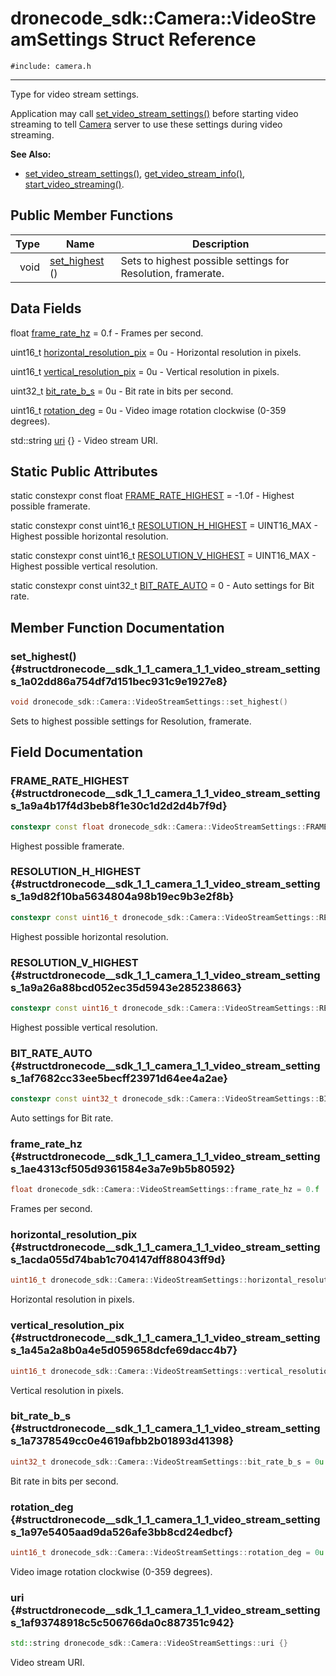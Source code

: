 # dronecode_sdk::Camera::VideoStreamSettings Struct Reference
`#include: camera.h`

----


Type for video stream settings. 


Application may call [set_video_stream_settings()](classdronecode__sdk_1_1_camera.md#classdronecode__sdk_1_1_camera_1a3fb0697f85f6b5c92dff59d7c8bc24ad) before starting video streaming to tell [Camera](classdronecode__sdk_1_1_camera.md) server to use these settings during video streaming.


**See Also:**
- [set_video_stream_settings()](classdronecode__sdk_1_1_camera.md#classdronecode__sdk_1_1_camera_1a3fb0697f85f6b5c92dff59d7c8bc24ad), [get_video_stream_info()](classdronecode__sdk_1_1_camera.md#classdronecode__sdk_1_1_camera_1a8a617875ae274b4137ef05e12308ee1f), [start_video_streaming()](classdronecode__sdk_1_1_camera.md#classdronecode__sdk_1_1_camera_1a62d02486c4a7de09a41384bb5a9c6a23).


## Public Member Functions


Type | Name | Description
---: | --- | ---
void | [set_highest](#structdronecode__sdk_1_1_camera_1_1_video_stream_settings_1a02dd86a754df7d151bec931c9e1927e8) () | Sets to highest possible settings for Resolution, framerate.

## Data Fields


float [frame_rate_hz](#structdronecode__sdk_1_1_camera_1_1_video_stream_settings_1ae4313cf505d9361584e3a7e9b5b80592) = 0.f - Frames per second.

uint16_t [horizontal_resolution_pix](#structdronecode__sdk_1_1_camera_1_1_video_stream_settings_1acda055d74bab1c704147dff88043ff9d) = 0u - Horizontal resolution in pixels.

uint16_t [vertical_resolution_pix](#structdronecode__sdk_1_1_camera_1_1_video_stream_settings_1a45a2a8b0a4e5d059658dcfe69dacc4b7) = 0u - Vertical resolution in pixels.

uint32_t [bit_rate_b_s](#structdronecode__sdk_1_1_camera_1_1_video_stream_settings_1a7378549cc0e4619afbb2b01893d41398) = 0u - Bit rate in bits per second.

uint16_t [rotation_deg](#structdronecode__sdk_1_1_camera_1_1_video_stream_settings_1a97e5405aad9da526afe3bb8cd24edbcf) = 0u - Video image rotation clockwise (0-359 degrees).

std::string [uri](#structdronecode__sdk_1_1_camera_1_1_video_stream_settings_1af93748918c5c506766da0c887351c942) {} - Video stream URI.

## Static Public Attributes


static constexpr const float [FRAME_RATE_HIGHEST](#structdronecode__sdk_1_1_camera_1_1_video_stream_settings_1a9a4b17f4d3beb8f1e30c1d2d2d4b7f9d) = -1.0f - Highest possible framerate.


static constexpr const uint16_t [RESOLUTION_H_HIGHEST](#structdronecode__sdk_1_1_camera_1_1_video_stream_settings_1a9d82f10ba5634804a98b19ec9b3e2f8b) = UINT16_MAX - Highest possible horizontal resolution.


static constexpr const uint16_t [RESOLUTION_V_HIGHEST](#structdronecode__sdk_1_1_camera_1_1_video_stream_settings_1a9a26a88bcd052ec35d5943e285238663) = UINT16_MAX - Highest possible vertical resolution.


static constexpr const uint32_t [BIT_RATE_AUTO](#structdronecode__sdk_1_1_camera_1_1_video_stream_settings_1af7682cc33ee5becff23971d64ee4a2ae) = 0 - Auto settings for Bit rate.


## Member Function Documentation


### set_highest() {#structdronecode__sdk_1_1_camera_1_1_video_stream_settings_1a02dd86a754df7d151bec931c9e1927e8}
```cpp
void dronecode_sdk::Camera::VideoStreamSettings::set_highest()
```


Sets to highest possible settings for Resolution, framerate.


## Field Documentation


### FRAME_RATE_HIGHEST {#structdronecode__sdk_1_1_camera_1_1_video_stream_settings_1a9a4b17f4d3beb8f1e30c1d2d2d4b7f9d}

```cpp
constexpr const float dronecode_sdk::Camera::VideoStreamSettings::FRAME_RATE_HIGHEST = -1.0f
```


Highest possible framerate.


### RESOLUTION_H_HIGHEST {#structdronecode__sdk_1_1_camera_1_1_video_stream_settings_1a9d82f10ba5634804a98b19ec9b3e2f8b}

```cpp
constexpr const uint16_t dronecode_sdk::Camera::VideoStreamSettings::RESOLUTION_H_HIGHEST = UINT16_MAX
```


Highest possible horizontal resolution.


### RESOLUTION_V_HIGHEST {#structdronecode__sdk_1_1_camera_1_1_video_stream_settings_1a9a26a88bcd052ec35d5943e285238663}

```cpp
constexpr const uint16_t dronecode_sdk::Camera::VideoStreamSettings::RESOLUTION_V_HIGHEST = UINT16_MAX
```


Highest possible vertical resolution.


### BIT_RATE_AUTO {#structdronecode__sdk_1_1_camera_1_1_video_stream_settings_1af7682cc33ee5becff23971d64ee4a2ae}

```cpp
constexpr const uint32_t dronecode_sdk::Camera::VideoStreamSettings::BIT_RATE_AUTO = 0
```


Auto settings for Bit rate.


### frame_rate_hz {#structdronecode__sdk_1_1_camera_1_1_video_stream_settings_1ae4313cf505d9361584e3a7e9b5b80592}

```cpp
float dronecode_sdk::Camera::VideoStreamSettings::frame_rate_hz = 0.f
```


Frames per second.


### horizontal_resolution_pix {#structdronecode__sdk_1_1_camera_1_1_video_stream_settings_1acda055d74bab1c704147dff88043ff9d}

```cpp
uint16_t dronecode_sdk::Camera::VideoStreamSettings::horizontal_resolution_pix = 0u
```


Horizontal resolution in pixels.


### vertical_resolution_pix {#structdronecode__sdk_1_1_camera_1_1_video_stream_settings_1a45a2a8b0a4e5d059658dcfe69dacc4b7}

```cpp
uint16_t dronecode_sdk::Camera::VideoStreamSettings::vertical_resolution_pix = 0u
```


Vertical resolution in pixels.


### bit_rate_b_s {#structdronecode__sdk_1_1_camera_1_1_video_stream_settings_1a7378549cc0e4619afbb2b01893d41398}

```cpp
uint32_t dronecode_sdk::Camera::VideoStreamSettings::bit_rate_b_s = 0u
```


Bit rate in bits per second.


### rotation_deg {#structdronecode__sdk_1_1_camera_1_1_video_stream_settings_1a97e5405aad9da526afe3bb8cd24edbcf}

```cpp
uint16_t dronecode_sdk::Camera::VideoStreamSettings::rotation_deg = 0u
```


Video image rotation clockwise (0-359 degrees).


### uri {#structdronecode__sdk_1_1_camera_1_1_video_stream_settings_1af93748918c5c506766da0c887351c942}

```cpp
std::string dronecode_sdk::Camera::VideoStreamSettings::uri {}
```


Video stream URI.

